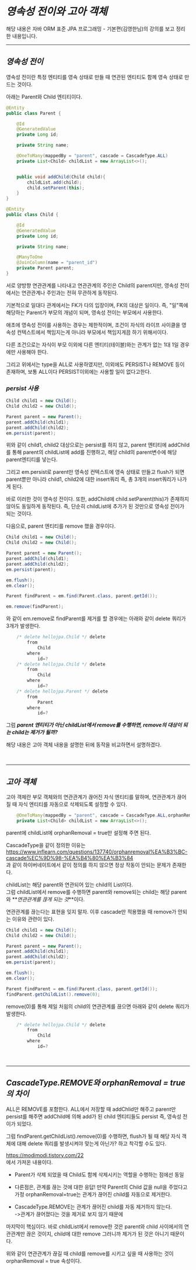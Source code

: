 # **_영속성 전이와 고아 객체_**

해당 내용은 자바 ORM 표준 JPA 프로그래밍 - 기본편(김영한님)의 강의를 보고 정리한 내용입니다.

---

## **_영속성 전이_**

영속성 전이란 특정 엔티티를 영속 상태로 만들 때 연관된 엔티티도 함께 영속 상태로 만드는 것이다.

아래는 Parent와 Child 엔티티이다.

```java
@Entity
public class Parent {

    @Id
    @GeneratedValue
    private Long id;

    private String name;

    @OneToMany(mappedBy = "parent", cascade = CascadeType.ALL)
    private List<Child> childList = new ArrayList<>();


    public void addChild(Child child){
        childList.add(child);
        child.setParent(this);
    }
}
```

```java
@Entity
public class Child {

    @Id
    @GeneratedValue
    private Long id;

    private String name;

    @ManyToOne
    @JoinColumn(name = "parent_id")
    private Parent parent;
}
```

서로 양방향 연관관계를 나타내고 연관관계의 주인은 Child의 parent지만, 영속성 전이에서는 연관관계나 주인과는 전혀 무관하게 동작된다.

기본적으로 일대다 관계에서는 FK가 다의 입장이며, FK의 대상은 일이다. 즉, "일"쪽에 해당하는 Parent가 부모의 개념이 되며, 영속성 전이는 부모에서 사용한다.

애초에 영속성 전이를 사용하는 경우는 제한적이며, 조건이 자식의 라이프 사이클을 영속성 컨텍스트에서 책임지는게 아니라 부모에서 책임지게끔 하기 위해서이다.

다른 조건으로는 자식이 부모 이외에 다른 엔티티(테이블)와는 관계가 없는 1대 1일 경우에만 사용해야 한다.

그리고 위에서는 type을 ALL로 사용하였지만, 이외에도 PERSIST나 REMOVE 등이 존재하며, 보통 ALL이다 PERSIST이외에는 사용할 일이 없다고한다.

### **_persist 사용_**

```java
Child child1 = new Child();
Child child2 = new Child();

Parent parent = new Parent();
parent.addChild(child1);
parent.addChild(child2);
em.persist(parent);
```

위와 같이 child1, child2 대상으로는 persist를 하지 않고, parent 엔티티에 addChild를 통해 parent의 childList에 add를 진행하고, 해당 child의 parent변수에 해당 parent엔티티를 넣는다.

그리고 em.persist로 parent만 영속성 컨텍스트에 영속 상태로 만들고 flush가 되면 parent뿐만 아니라 child1, child2에 대한 insert쿼리 즉, 총 3개의 insert쿼리가 나가게 된다.

바로 이러한 것이 영속성 전이다. 또한, addChild에 child.setParent(this)가 존재하지 않아도 동일하게 동작된다. 즉, 단순히 childList에 추가가 된 것만으로 영속성 전이가 되는 것이다.

다음으로, parent 엔티티를 remove 했을 경우이다.

```java
Child child1 = new Child();
Child child2 = new Child();

Parent parent = new Parent();
parent.addChild(child1);
parent.addChild(child2);
em.persist(parent);

em.flush();
em.clear();

Parent findParent = em.find(Parent.class, parent.getId());

em.remove(findParent);
```

와 같이 em.remove로 findParent를 제거를 할 경우에는 아래와 같이 delete 쿼리가 3개가 발생한다.

```java
    /* delete hellojpa.Child */ delete
        from
            Child
        where
            id=?
    /* delete hellojpa.Child */ delete
        from
            Child
        where
            id=?
    /* delete hellojpa.Parent */ delete
        from
            Parent
        where
            id=?
```

그럼 **_parent 엔티티가 아닌 childList에서 remove를 수행하면, remove의 대상이 되는 child는 제거가 될까?_**

해당 내용은 고아 객체 내용을 설명한 뒤에 동작을 비교하면서 설명하겠다.

</br>

---

## **_고아 객체_**

고아 객체란 부모 객체와의 연관관계가 끊어진 자식 엔티티를 말하며, 연관관계가 끊어질 때 자식 엔티티를 자동으로 삭제되도록 설정할 수 있다.

```java
    @OneToMany(mappedBy = "parent", cascade = CascadeType.ALL,orphanRemoval = true)
    private List<Child> childList = new ArrayList<>();
```

parent에 childList에 orphanRemoval = true만 설정해 주면 된다.

CascadeType을 같이 정의한 이유는  
https://www.inflearn.com/questions/137740/orphanremoval%EA%B3%BC-cascade%EC%9D%98-%EA%B4%80%EA%B3%84  
과 같이 하이버네이트에서 같이 정의를 하지 않으면 정상 작동이 안되는 문제가 존재한다.

childList는 해당 parent와 연관되어 있는 child의 List이다.  
그럼 childList에서 remove를 수행하면 parent와 remove되는 child는 해당 parent와 **_연관관계를 끊게 되는 것_**이다.

연관관계를 끊는다는 표현을 잊지 말자. 이후 cascade만 적용했을 때 remove가 안되는 이유와 관련이 있다.

```java
Child child1 = new Child();
Child child2 = new Child();

Parent parent = new Parent();
parent.addChild(child1);
parent.addChild(child2);
em.persist(parent);

em.flush();
em.clear();

Parent findParent = em.find(Parent.class, parent.getId());
findParent.getChildList().remove(0);
```

remove(0)를 통해 제일 처읨의 child의 연관관계를 끊으면 아래와 같이 delete 쿼리가 발생한다.

```java
    /* delete hellojpa.Child */ delete
        from
            Child
        where
            id=?
```

</br>

---

## **_CascadeType.REMOVE와 orphanRemoval = true의 차이_**

ALL은 REMOVE를 포함한다. ALL에서 저장할 때 addChlid만 해주고 parent만 persist를 해주면 addChild에 의해 add가 된 child 엔티티들도 persist 즉, 영속성 전이가 되었다.

그럼 findParent.getChildList().remove(0)를 수행하면, flush가 될 때 해당 자식 객체에 대해 delete 쿼리를 발생시켜야 맞는게 아닌가? 하고 착각할 수도 있다.

https://modimodi.tistory.com/22  
에서 가져온 내용이다.

- Parent가 삭제 되었을 때 Child도 함께 삭제시키는 역할을 수행하는 점에선 동일

- 다른점은,
  관계를 끊는 것에 대한 응답!
  만약 Parent의 Child 값을 null을 주었다고 가정
  orphanRemoval=true는 관계가 끊어진 child를 자동으로 제거한다.

- CascadeType.REMOVE는 관계가 끊어진 child를 자동 제거하지 않는다.  
  ->관계가 끊어졌다는 것을 제거로 보지 않기 때문에

마지막이 핵심이다. 바로 childList에서 remove한 것은 parent와 child 사이에서의 연관관계만 끊은 것이지, child에 대한 remove 그러니까 제거가 된 것은 아니기 때문이다.

위와 같이 연관관계가 끊길 때 child를 remove를 시키고 싶을 때 사용하는 것이 orphanRemoval = true 속성이다.
